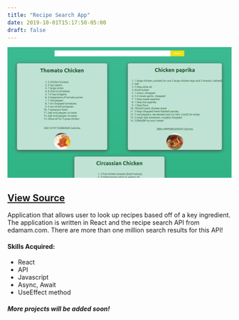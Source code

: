 ```yaml
---
title: "Recipe Search App"
date: 2019-10-01T15:17:50-05:00
draft: false
---
```


![Recipe Application](/recipeapp.png)

## [View Source](https://github.com/alex-davalos/recipeapp)

Application that allows user to look up recipes based off of a key ingredient. The application is written in React and the recipe search API from edamam.com. There are more than one million search results for this API!

#### Skills Acquired:

* React 
* API
* Javascript
* Async, Await
* UseEffect method


##### More projects will be added soon!
